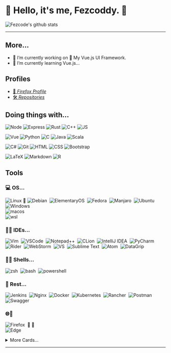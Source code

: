 <!--
**fezcode/fezcode** is a ✨ _special_ ✨ repository because its `README.md` (this file) appears on your GitHub profile.

Here are some ideas to get you started:

- 🔭 I’m currently working on ...
- 🌱 I’m currently learning ...
- 👯 I’m looking to collaborate on ...
- 🤔 I’m looking for help with ...
- 💬 Ask me about ...
- 📫 How to reach me: ...
- 😄 Pronouns: ...
- ⚡ Fun fact: ...

For badges:
https://github.com/Ileriayo/markdown-badges

-->

# 👋 Hello, it's me, Fezcoddy. 👋
![Fezcode's github stats](https://github-readme-stats.vercel.app/api?username=fezcode&show_icons=true&theme=dracula)

----

## More...  
- 🔭 I’m currently working on 🤫 My Vue.js UI Framework.
- 🌱 I’m currently learning Vue.js...

## Profiles
- [🦊 _Firefox Profile_](https://addons.mozilla.org/tr/firefox/user/17269481/)
- [🛠 _Repositories_](https://github.com/fezcode?tab=repositories)

## Doing things with...
![Node](https://img.shields.io/badge/-NodeJS-blue?logo=node.js)
![Express](https://img.shields.io/badge/-Express-404d59?logo=express&logoColor=61DAFB)
![Rust](https://img.shields.io/badge/-Rust-red?logo=rust)
![C++](https://img.shields.io/badge/-C%2B%2B-brightgreen?logo=c%2B%2B)
![JS](https://img.shields.io/badge/-Javascript-yellow?logo=javascript)

![Vue](https://img.shields.io/badge/-Vue-35495e?logo=vue.js)
![Python](https://img.shields.io/badge/-Python-black?logo=python)
![C](https://img.shields.io/badge/-C-blueviolet?logo=c)
![Java](https://img.shields.io/badge/-Java-%23000f14?logo=java)
![Scala](https://img.shields.io/badge/-Scala-%23000f14?logo=scala&logoColor=red)

![C#](https://img.shields.io/badge/-%20C%23-blueviolet?logo=csharp)
![Git](https://img.shields.io/badge/-Git-05122A?style=flat&logo=git)
![HTML](https://img.shields.io/badge/-HTML-05122A?logo=HTML5&logoColor=E34F26)
![CSS](https://img.shields.io/badge/-CSS-05122A?logo=CSS3&logoColor=30A4D6)
![Bootstrap](https://img.shields.io/badge/-Bootstrap-05122A?logo=bootstrap)

![LaTeX](https://img.shields.io/badge/-LaTeX-05122A?logo=latex)
![Markdown](https://img.shields.io/badge/-Markdown-05122A?logo=markdown)
![R](https://img.shields.io/badge/-R-05122A?logo=r)


## Tools

### 💻 OS...
![Linux](https://img.shields.io/badge/Linux-05122A?logoColor=FED800&logo=linux) 🐧 
![Debian](https://img.shields.io/badge/Debian-05122A?logoColor=D70A53&logo=debian)&nbsp;
![ElementaryOS](https://img.shields.io/badge/ElementaryOS-05122A?logoColor=white&logo=elementary)&nbsp;
![Fedora](https://img.shields.io/badge/Fedora-05122A?logoColor=white&logo=Fedora)&nbsp;
![Manjaro](https://img.shields.io/badge/Manjaro-05122A?logoColor=35BF5C&logo=Manjaro)&nbsp;
![Ubuntu](https://img.shields.io/badge/Ubuntu-05122A?logoColor=E95420&logo=Ubuntu) <br>
![Windows](https://img.shields.io/badge/Windows-05122A?logoColor=30A4D6&logo=windows) <br>
![macos](https://img.shields.io/badge/macos-05122A?logoColor=violet&logo=macos) <br>
![wsl](https://img.shields.io/badge/wsl-05122A?logoColor=30A4D6&logo=linux)

### 👨‍💻 IDEs...
![Vim](https://img.shields.io/badge/-Vim-05122A?logo=vim&logoColor=green)&nbsp;
![VSCode](https://img.shields.io/badge/-Visual%20Studio%20Code-05122A?logo=visual-studio-code&logoColor=007ACC)&nbsp;
![Notepad++](https://img.shields.io/badge/-Notepad%2B%2B-05122A?logo=notepad%2B%2B&logoColor=brightgreen)&nbsp;
![CLion](https://img.shields.io/badge/-CLion-05122A?logo=clion&logoColor=white)&nbsp;
![IntelliJ IDEA](https://img.shields.io/badge/-IntelliJ%20IDEA-05122A?logo=intellij-idea&logoColor=white)&nbsp;
![PyCharm](https://img.shields.io/badge/-PyCharm-05122A?logo=pycharm&logoColor=white)&nbsp;
![Rider](https://img.shields.io/badge/-Rider-05122A?logo=rider&logoColor=white)&nbsp;
![WebStorm](https://img.shields.io/badge/-WebStorm-05122A?logo=WebStorm&logoColor=white)&nbsp;
![VS](https://img.shields.io/badge/-Visual%20Studio-05122A?logo=visual-studio&logoColor=violet)&nbsp;
![Sublime Text](https://img.shields.io/badge/-Sublime%20Text-05122A?logo=sublime-text&logoColor=important)&nbsp;
![Atom](https://img.shields.io/badge/-Atom-05122A?logo=atom&logoColor=important)&nbsp;
![DataGrip](https://img.shields.io/badge/-DataGrip-05122A?logo=datagrip&logoColor=white)&nbsp;

### 🐚🦐 Shells...
![zsh](https://img.shields.io/badge/-zsh-05122A?logo=gnu-bash&logoColor=white)&nbsp;
![bash](https://img.shields.io/badge/-bash-05122A?logo=gnu-bash&logoColor=white)&nbsp;
![powershell](https://img.shields.io/badge/-powershell-05122A?logo=powershell&logoColor=BF0D4F)&nbsp;

### 🔧 Rest...
![Jenkins](https://img.shields.io/badge/-Jenkins-05122A?logo=Jenkins&logoColor=white)&nbsp;
![Nginx](https://img.shields.io/badge/-Nginx-05122A?logo=Nginx&logoColor=009639)&nbsp;
![Docker](https://img.shields.io/badge/-Docker-05122A?logo=Docker&logoColor=0db7ed)&nbsp;
![Kubernetes](https://img.shields.io/badge/-Kubernetes-05122A?logo=Kubernetes&logoColor=326ce5)&nbsp;
![Rancher](https://img.shields.io/badge/-Rancher-05122A?logo=Rancher&logoColor=0075A8)&nbsp;
![Postman](https://img.shields.io/badge/-Postman-05122A?logo=Postman&logoColor=FF6C37)&nbsp;
![Swagger](https://img.shields.io/badge/-Swagger-05122A?logo=Swagger&logoColor=Clojure)&nbsp;

### 🌐🌊
![Firefox](https://img.shields.io/badge/-Firefox-05122A?logo=Firefox&logoColor=FF7139) &nbsp;🧡&nbsp;🦊&nbsp;<br> 
![Edge](https://img.shields.io/badge/-Edge-05122A?logo=Microsoft-edge&logoColor=0078D7)&nbsp;

<details>
  <summary>More Cards...</summary>
  <img align="left" width="75%" src="https://metrics.lecoq.io/fezcode?template=classic">
</details> 

------

